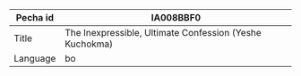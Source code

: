 |Pecha id | IA008BBF0
| --- | --- 
|Title | The Inexpressible, Ultimate Confession (Yeshe Kuchokma) 
|Language | bo